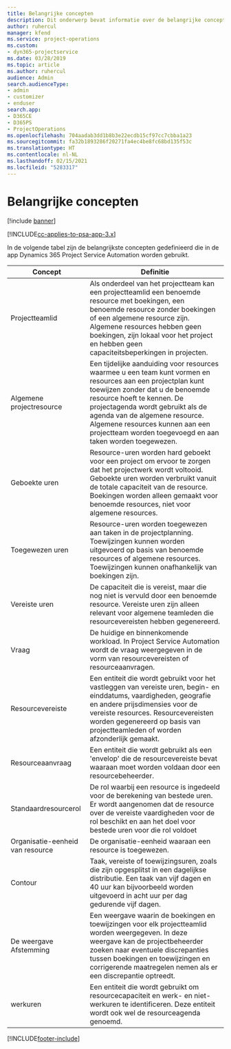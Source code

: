 ```yaml
---
title: Belangrijke concepten
description: Dit onderwerp bevat informatie over de belangrijke concepten voor resourcebeheer in Project Service Automation.
author: ruhercul
manager: kfend
ms.service: project-operations
ms.custom:
- dyn365-projectservice
ms.date: 03/28/2019
ms.topic: article
ms.author: ruhercul
audience: Admin
search.audienceType:
- admin
- customizer
- enduser
search.app:
- D365CE
- D365PS
- ProjectOperations
ms.openlocfilehash: 704aadab3dd1b8b3e22ecdb15cf97cc7cbba1a23
ms.sourcegitcommit: fa32b1893286f20271fa4ec4be8fc68bd135f53c
ms.translationtype: HT
ms.contentlocale: nl-NL
ms.lasthandoff: 02/15/2021
ms.locfileid: "5283317"
---
```

# <a name="key-concepts"></a>Belangrijke concepten

[!include [banner](../includes/psa-now-project-operations.md)]

[!INCLUDE[cc-applies-to-psa-app-3.x](../includes/cc-applies-to-psa-app-3x.md)]

In de volgende tabel zijn de belangrijkste concepten gedefinieerd die in de app Dynamics 365 Project Service Automation worden gebruikt.

| Concept                    | Definitie |
|----------------------------|------------|
| Projectteamlid        | Als onderdeel van het projectteam kan een projectteamlid een benoemde resource met boekingen, een benoemde resource zonder boekingen of een algemene resource zijn. Algemene resources hebben geen boekingen, zijn lokaal voor het project en hebben geen capaciteitsbeperkingen in projecten. |
| Algemene projectresource   | Een tijdelijke aanduiding voor resources waarmee u een team kunt vormen en resources aan een projectplan kunt toewijzen zonder dat u de benoemde resource hoeft te kennen. De projectagenda wordt gebruikt als de agenda van de algemene resource. Algemene resources kunnen aan een projectteam worden toegevoegd en aan taken worden toegewezen. |
| Geboekte uren               | Resource-uren worden hard geboekt voor een project om ervoor te zorgen dat het projectwerk wordt voltooid. Geboekte uren worden verbruikt vanuit de totale capaciteit van de resource. Boekingen worden alleen gemaakt voor benoemde resources, niet voor algemene resources. |
| Toegewezen uren             | Resource-uren worden toegewezen aan taken in de projectplanning. Toewijzingen kunnen worden uitgevoerd op basis van benoemde resources of algemene resources. Toewijzingen kunnen onafhankelijk van boekingen zijn. |
| Vereiste uren             | De capaciteit die is vereist, maar die nog niet is vervuld door een benoemde resource. Vereiste uren zijn alleen relevant voor algemene teamleden die resourcevereisten hebben gegenereerd. |
| Vraag                     | De huidige en binnenkomende workload. In Project Service Automation wordt de vraag weergegeven in de vorm van resourcevereisten of resourceaanvragen. |
| Resourcevereiste       | Een entiteit die wordt gebruikt voor het vastleggen van vereiste uren, begin- en einddatums, vaardigheden, geografie en andere prijsdimensies voor de vereiste resources. Resourcevereisten worden gegenereerd op basis van projectteamleden of worden afzonderlijk gemaakt. |
| Resourceaanvraag           | Een entiteit die wordt gebruikt als een 'envelop' die de resourcevereiste bevat waaraan moet worden voldaan door een resourcebeheerder. |
| Standaardresourcerol      | De rol waarbij een resource is ingedeeld voor de berekening van bestede uren. Er wordt aangenomen dat de resource over de vereiste vaardigheden voor de rol beschikt en aan het doel voor bestede uren voor die rol voldoet |
| Organisatie-eenheid van resource | De organisatie-eenheid waaraan een resource is toegewezen. |
| Contour                    | Taak, vereiste of toewijzingsuren, zoals die zijn opgesplitst in een dagelijkse distributie. Een taak van vijf dagen en 40 uur kan bijvoorbeeld worden uitgevoerd in acht uur per dag gedurende vijf dagen. |
| De weergave Afstemming        | Een weergave waarin de boekingen en toewijzingen voor elk projectteamlid worden weergegeven. In deze weergave kan de projectbeheerder zoeken naar eventuele discrepanties tussen boekingen en toewijzingen en corrigerende maatregelen nemen als er een discrepantie optreedt. |
| werkuren                 | Een entiteit die wordt gebruikt om resourcecapaciteit en werk- en niet-werkuren te identificeren. Deze entiteit wordt ook wel de resourceagenda genoemd. |


[!INCLUDE[footer-include](../includes/footer-banner.md)]